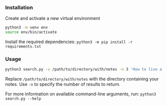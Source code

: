 ### Installation

Create and activate a new virtual environment
```bash
python3 -m venv env
source env/bin/activate
```

Install the required dependencies:
```python3 -m pip install -r requirements.txt```


### Usage

```bash
python3 search.py -v /path/to/directory/with/notes -n 3 'How to live a healthy life?'
```

Replace `/path/to/directory/with/notes` with the directory containing your notes.
Use `-n` to specify the number of results to return.

For more information on available command-line arguments, run:
```python3 search.py --help```

